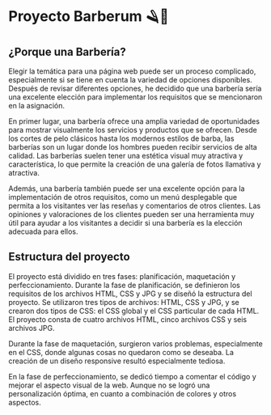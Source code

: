 # Proyecto Barberum 🪒💈
## ¿Porque una Barbería?

Elegir la temática para una página web puede ser un proceso complicado, especialmente si se tiene en cuenta la variedad de opciones disponibles. Después de revisar diferentes opciones, he decidido que una barbería sería una excelente elección para implementar los requisitos que se mencionaron en la asignación.

En primer lugar, una barbería ofrece una amplia variedad de oportunidades para mostrar visualmente los servicios y productos que se ofrecen. Desde los cortes de pelo clásicos hasta los modernos estilos de barba, las barberías son un lugar donde los hombres pueden recibir servicios de alta calidad. Las barberías suelen tener una estética visual muy atractiva y característica, lo que permite la creación de una galería de fotos llamativa y atractiva.

Además, una barbería también puede ser una excelente opción para la implementación de otros requisitos, como un menú desplegable que permita a los visitantes ver las reseñas y comentarios de otros clientes. Las opiniones y valoraciones de los clientes pueden ser una herramienta muy útil para ayudar a los visitantes a decidir si una barbería es la elección adecuada para ellos.

## Estructura del proyecto
El proyecto está dividido en tres fases: planificación, maquetación y perfeccionamiento. Durante la fase de planificación, se definieron los requisitos de los archivos HTML, CSS y JPG y se diseñó la estructura del proyecto. Se utilizaron tres tipos de archivos: HTML, CSS y JPG, y se crearon dos tipos de CSS: el CSS global y el CSS particular de cada HTML. El proyecto consta de cuatro archivos HTML, cinco archivos CSS y seis archivos JPG.

Durante la fase de maquetación, surgieron varios problemas, especialmente en el CSS, donde algunas cosas no quedaron como se deseaba. La creación de un diseño responsive resultó especialmente tediosa.

En la fase de perfeccionamiento, se dedicó tiempo a comentar el código y mejorar el aspecto visual de la web. Aunque no se logró una personalización óptima, en cuanto a combinación de colores y otros aspectos.


